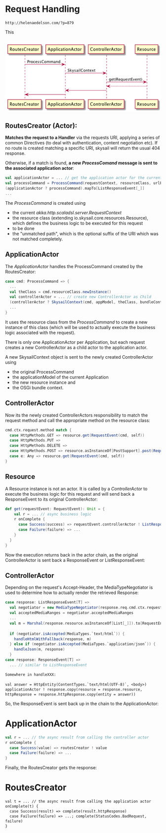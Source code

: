 # Request Handling

```
http://helenaedelson.com/?p=879
```

This

## ![](/assets/actors.png)

## 

## RoutesCreator \(Actor\):

**Matches the request to a Handler** via the requests URI, applying a series of common Directives \(to deal with authentication, content negotiation etc\). If no route is created matching a specific URI, skysail will return the usual 404 response.

Otherwise, if a match is found, **a new **_**ProcessComand**_** message is sent to the associated application actor**:

```scala
val applicationActor = ... // get the application actor for the current Application
val processCommand = ProcessCommand(requestContext, resourceClass, urlParameter, unmatchedPath)
(applicationActor ? processCommand).mapTo[ListResponseEvent[_]]
...
```

The _ProcessCommand_ is created using

* the current _akka.http.scaladsl.server.RequestContext_ 
* the resource class \(extending io.skysail.core.resources.Resource\), which defines the business logic to be executed for this request
* to be done
* the "unmatched path", which is the optional suffix of the URI which was not matched completely.

## ApplicationActor

The _ApplicationActor_ handles the ProcessCommand created by the RoutesCreator:

```scala
case cmd: ProcessCommand => {
  ...
  val theClass = cmd.resourceClass.newInstance()
  val controllerActor = ... // create new ControllerActor as Child
  (controllerActor ? SkysailContext(cmd, appModel, theClass, bundleContext)).mapTo[ListResponseEvent[_]]
  ...
}
```

It uses the resource class from the _ProcessCommand_ to create a new instance of this class \(which will be used to actually execute the business logic associated with the request\).

There is only one ApplicationActor per Application, but each request creates a new ControllerActor as a child actor to the application actor.

A new SkysailContext object is sent to the newly created ControllerActor using

* the original ProcessCommand
* the applicationModel of the current Application
* the new resource instance and
* the OSGi bundle context.

## ControllerActor

Now its the newly created ControllerActors responsibility to match the request method and call the appropriate method on the resource class:

```scala
cmd.ctx.request.method match {
  case HttpMethods.GET => resource.get(RequestEvent(cmd, self))
  case HttpMethods.PUT =>
  case HttpMethods.DELETE => 
  case HttpMethods.POST => resource.asInstanceOf[PostSupport].post(RequestEvent(cmd, self))
  case e: Any => resource.get(RequestEvent(cmd, self))
}
```

## Resource

A Resource instance is not an actor. It is called by a _ControllerActor_ to execute the business logic for this request and will send back a ResponseEvent to its original ControllerActor:

```scala
def get(requestEvent: RequestEvent): Unit = {
    val r = ... // async business logic
    r onComplete {
      case Success(success) => requestEvent.controllerActor ! ListResponseEvent(requestEvent, apply(success))
      case Failure(failure) => ...
    }
  }
}
```

Now the execution returns back in the actor chain, as the original ControllerActor is sent back a ResponseEvent or ListResponseEvent:

## ControllerActor

Depending on the request's Accept-Header, the MediaTypeNegotiator is used to determine how to actually render the retrieved Response:

```scala
case response: ListResponseEvent[T] =>
  val negotiator = new MediaTypeNegotiator(response.req.cmd.ctx.request.headers)
  val acceptedMediaRanges = negotiator.acceptedMediaRanges
  ...
  val m = Marshal(response.resource.asInstanceOf[List[_]]).to[RequestEntity]

  if (negotiator.isAccepted(MediaTypes.`text/html`)) {
    handleHtmlWithFallback(response, m)
  } else if (negotiator.isAccepted(MediaTypes.`application/json`)) {
    handleJson(m, response)
  }
case response: ResponseEvent[T] =>
  ... // similar to ListResponseEvent
```

    Somewhere in handleXXX:

    val answer = HttpEntity(ContentTypes.`text/html(UTF-8)`, <body>)
    applicationActor ! response.copy(resource = response.resource, httpResponse = response.httpResponse.copy(entity = answer))

So, the ResponseEvent is sent back up in the chain to the ApplicationActor:

# ApplicationActor

```scala
val r = ... // the async result from calling the controller actor
r onComplete {
  case Success(value) => routesCreator ! value
  case Failure(failure) => ...
}
```

Finally, the RoutesCreator gets the response:

# RoutesCreator

```
val t = ... // the async result from calling the application actor
onComplete(t) {
  case Success(result) => complete(result.httpResponse)
  case Failure(failure) => ...; complete(StatusCodes.BadRequest, failure)
}
```



